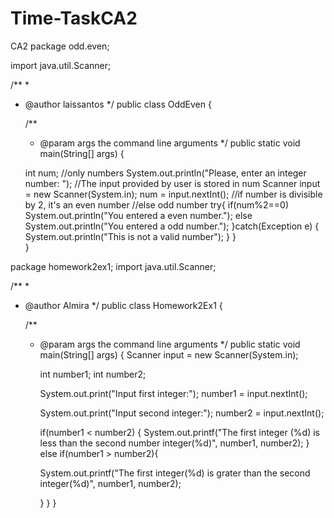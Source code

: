 # Time-TaskCA2
CA2
package odd.even;

import java.util.Scanner;

/**
 *
 * @author laissantos
 */
public class OddEven {

    /**
     * @param args the command line arguments
     */
    public static void main(String[] args) {
       
    int num;  //only numbers 
     System.out.println("Please, enter an integer number: ");
     //The input provided by user is stored in num
    Scanner input = new Scanner(System.in);
    num = input.nextInt();
    //if number is divisible by 2, it's an even number
    //else odd number
   try{
    if(num%2==0)
      System.out.println("You entered a even number.");
    else
      System.out.println("You entered a odd number."); 
   }catch(Exception e) {
       System.out.println("This is not a valid number");
    }
    }   
}


package homework2ex1;
import java.util.Scanner;

/**
 *
 * @author Almira
 */
public class Homework2Ex1 {

    /**
     * @param args the command line arguments
     */
    public static void main(String[] args) {
        Scanner input = new Scanner(System.in);
      
        
        int number1;
        int number2;
        
        System.out.print("Input first integer:");
        number1 = input.nextInt();
        
        System.out.print("Input second integer:");
        number2 = input.nextInt();
        
        if(number1 < number2) {
        System.out.printf("The first integer (%d) is less than the second number integer(%d)", number1, number2);
    }
        else if(number1 > number2){
        
        System.out.printf("The first integer(%d) is grater than the second integer(%d)", number1, number2);
        
        
        }
    }
}

        
